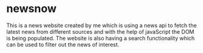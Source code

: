 # newsnow
This is a news website created by me which is using a news api to fetch the latest news from different sources and with the help of javaScript the DOM is being populated. The website is also having a search functionality which can be used to filter out the news of interest.
